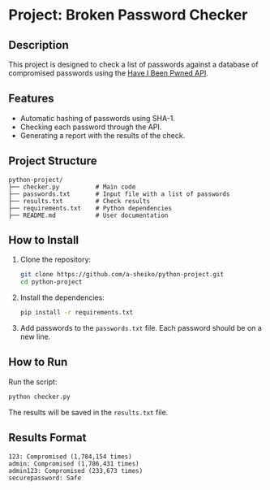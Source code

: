 # Project: Broken Password Checker

## Description
This project is designed to check a list of passwords against a database of compromised passwords using the [Have I Been Pwned API](https://haveibeenpwned.com).

## Features
- Automatic hashing of passwords using SHA-1.
- Checking each password through the API.
- Generating a report with the results of the check.

## Project Structure
```
python-project/
├── checker.py          # Main code
├── passwords.txt       # Input file with a list of passwords
├── results.txt         # Check results
├── requirements.txt    # Python dependencies
├── README.md           # User documentation
```

## How to Install

1. Clone the repository:
   ```bash
   git clone https://github.com/a-sheiko/python-project.git
   cd python-project
   ```

2. Install the dependencies:
   ```bash
   pip install -r requirements.txt
   ```

3. Add passwords to the `passwords.txt` file. Each password should be on a new line.

## How to Run

Run the script:
```bash
python checker.py
```

The results will be saved in the `results.txt` file.

## Results Format
```
123: Compromised (1,784,154 times)
admin: Compromised (1,786,431 times)
admin123: Compromised (233,673 times)
securepassword: Safe
```


